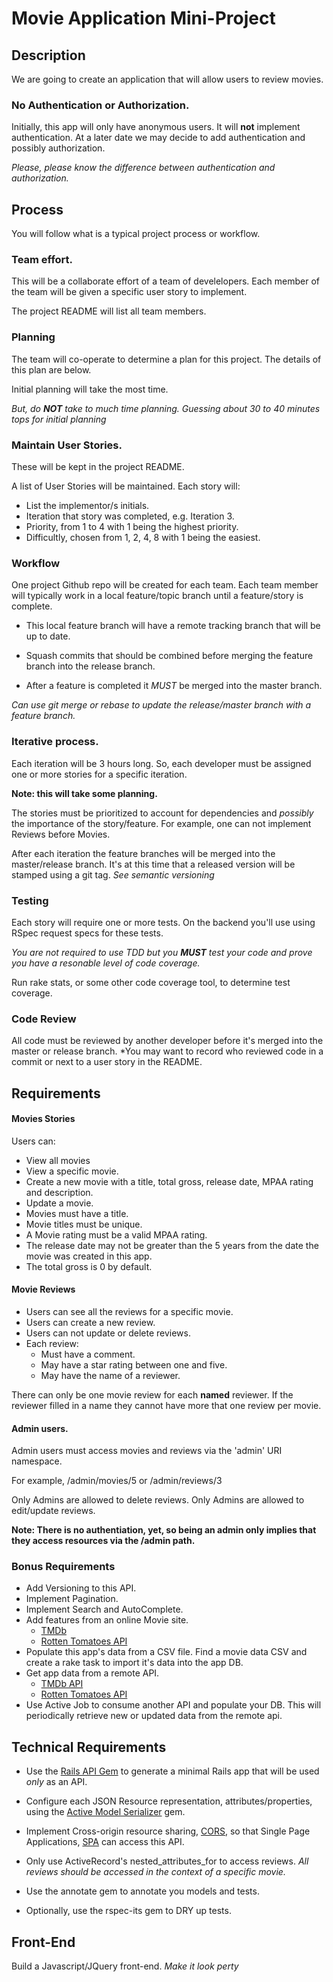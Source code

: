 # Movie Application Mini-Project


## Description
We are going to create an application that will allow users to review movies. 
 
### No Authentication or Authorization.

Initially, this app will only have anonymous users. It will **not** implement authentication. At a later date we may decide to add authentication and possibly authorization. 

*Please, please know the difference between authentication and authorization.*


## Process

You will follow what is a typical project process or workflow.



### Team effort.

This will be a collaborate effort of a team of develelopers. Each member of the team will be given a specific user story to implement. 

The project README will list all team members.

### Planning

The team will co-operate to determine a plan for this project. The details of this plan are below.

Initial planning will take the most time. 

*But, do **NOT** take to much time planning. Guessing about 30 to 40 minutes tops for initial planning*


### Maintain User Stories.

These will be kept in the project README.

A list of User Stories will be maintained. Each story will:
  
- List the implementor/s initials.  
- Iteration that story was completed, e.g. Iteration 3.
- Priority, from 1 to 4 with 1 being the highest priority.  
- Difficultly, chosen from 1, 2, 4, 8 with 1 being the easiest. 

### Workflow

One project Github repo will be created for each team. Each team member will typically work in a local feature/topic branch until a feature/story is complete. 

- This local feature branch will have a remote tracking branch that will be up to date.

- Squash commits that should be combined before merging the feature branch into the release branch.

- After a feature is completed it *MUST* be merged into the master branch. 

*Can use git merge or rebase to update the release/master branch with a feature branch.*



### Iterative process.

Each iteration will be 3 hours long. So, each developer must be assigned one or more stories for a specific iteration.

**Note: this will take some planning.**

The stories must be prioritized to account for dependencies and *possibly* the importance of the story/feature. For example, one can not implement Reviews before Movies.

After each iteration the feature branches will be merged into the master/release branch. It's at this time that a released version will be stamped using a git tag. *See semantic versioning*

### Testing
Each story will require one or more tests. On the backend you'll use using RSpec request specs for these tests. 

*You are not required to use TDD but you **MUST** test your code and prove you have a resonable level of code coverage.* 

Run rake stats, or some other code coverage tool, to determine test coverage.

### Code Review
All code must be reviewed by another developer before it's merged into the master or release branch. *You may want to record who reviewed code in a commit or next to a user story in the README.


## Requirements

#### Movies Stories
Users can:   

* View all movies
* View a specific movie.  
* Create a new movie with a title, total gross, release date, MPAA rating and description.  
* Update a movie.
* Movies must have a title.  
* Movie titles must be unique.  
* A Movie rating must be a valid MPAA rating.  
* The release date may not be greater than the 5 years from the date the movie was created in this app.  
* The total gross is 0 by default.

#### Movie Reviews

* Users can see all the reviews for a specific movie.  
* Users can create a new review.  
* Users can not update or delete reviews.  
* Each review:  
	* Must have a comment.    
	* May have a star rating between one and five.   
	* May have the name of a reviewer.   

There can only be one movie review for each **named** reviewer. If the reviewer filled in a name they cannot have more that one review per movie.

#### Admin users.
Admin users must access movies and reviews via the 'admin' URI namespace.

For example, /admin/movies/5 or /admin/reviews/3  

Only Admins are allowed to delete reviews. 
Only Admins are allowed to edit/update reviews.

**Note: There is no authentiation, yet, so being an admin only implies that they access resources via the /admin path.**


### Bonus Requirements
* Add Versioning to this API.	
* Implement Pagination.
* Implement Search and AutoComplete.
* Add features from an online Movie site.
	* [TMDb](https://www.themoviedb.org/documentation/api)
	* [Rotten Tomatoes API](http://developer.rottentomatoes.com/)
* Populate this app's data from a CSV file. Find a movie data CSV and create a rake task to import it's data into the app DB.  
* Get app data from a remote API.   
	* [TMDb API](https://www.themoviedb.org/documentation/api)
	* [Rotten Tomatoes API](http://developer.rottentomatoes.com/)
* Use Active Job to consume another API and populate your DB. This will periodically retrieve new or updated data from the remote api.



## Technical Requirements
* Use the [Rails API Gem](https://github.com/rails-api/rails-api) to generate a minimal Rails app that will be used _only_ as an API.

* Configure each JSON Resource representation, attributes/properties, using the [Active Model Serializer](https://github.com/rails-api/active_model_serializers) gem.

* Implement Cross-origin resource sharing, [CORS](http://en.wikipedia.org/wiki/Cross-origin_resource_sharing), so that Single Page Applications, [SPA](http://en.wikipedia.org/wiki/Single-page_application) can access this API.

* Only use ActiveRecord's nested_attributes_for to access reviews. *All reviews should be accessed in the context of a specific movie.*

* Use the annotate gem to annotate you models and tests.  

* Optionally, use the rspec-its gem to DRY up tests.


## Front-End

Build a Javascript/JQuery front-end. *Make it look perty* 
